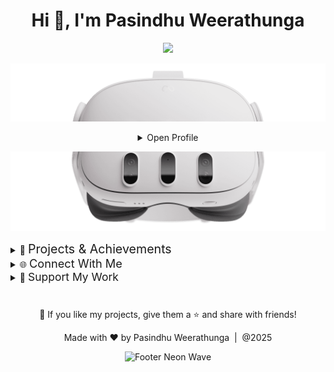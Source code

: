 <h1 align="center">Hi 👋, I'm Pasindhu Weerathunga</h1>  


<p align="center">
  <a href="https://github.com/DenverCoder1/readme-typing-svg" >
    <img src="https://readme-typing-svg.herokuapp.com?font=Time+New+Roman&color=cyan&size=28&center=true&vCenter=true&width=800&height=120&lines=XR+Designer+%26+Developer;Founder+and+CEO+of+SimuSynth+Studios;Director+of+RealedJ;Mechanical+Engineer+%7C+Mechatronics;Game+Developer;IoT+%26+Automation+Builder;Digital+Content+Creator;Freelancer">
  </a>
<div align="center">
  
![Top of Headset](https://github.com/PasindhuW/PasindhuW/blob/main/Top%20Part.png)
<details>
<summary>Open Profile </summary>
<br>
  
![GitHub followers](https://img.shields.io/github/followers/PasindhuW?style=social) ![GitHub User's stars](https://img.shields.io/github/stars/PasindhuW?style=social)<img src="https://komarev.com/ghpvc/?username=PasindhuW" alt="" />



<div>
  </p>
  <div align=center>
      <img height="200" alt="My photo" src="https://github.com/PasindhuW/PasindhuW/blob/main/me1.png" alt="photo of me">
  </div>

</div>


<details>
<summary>👤 About Me</summary>


<!--                                                                         about me section                                                                      --> 
## About Me 👤️


<!-- Neon gradient top edge -->
<p align="center">
  <img src="https://capsule-render.vercel.app/api?type=rect&height=16&color=0:00F0FF,50:8A2BE2,100:FF00FF" alt="neon edge top" />
</p>


<!-- Neon gradient box (single column, centered text) -->
<div align="center" style="background: #0A0F1E; border-radius: 16px; border: 2px solid #00F0FF; padding: 28px; margin: 0 8px;">
  <p>
    Hey! I'm <b>Pasindhu Weerathunga</b> — I blend <b>Mechanical Engineering</b> with <b>Software Dev</b> to build practical, futuristic stuff across <b>VR/AR/MR/XR</b>, <b>Game Dev</b>, and <b>IoT & Automation</b>.
  </p>
  <p>
    🎓 BSc (Hons) Mechanical Engineering (Mechatronics Minor)<br>
    🖥️ Founder & CEO, SimuSynth Studios<br>
    🎬 Director, RealedJ<br>
    🕹️ XR Designer & Game Developer<br>
    🤖 IoT & Automation Builder<br>
    🎨 Digital Content Creator & Freelancer<br>
    🌐 Website: <a href="https://pasindhuweerathunga.com" target="_blank">pasindhuweerathunga.com</a><br>
    📫 Email: <a href="mailto:pasindhuweerathunga@gmail.com">pasindhuweerathunga@gmail.com</a>
  </p>
</div>

<!-- Neon gradient bottom edge -->
<p align="center">
  <img src="https://capsule-render.vercel.app/api?type=rect&height=16&color=0:FF00FF,50:8A2BE2,100:00F0FF" alt="neon edge bottom" />
</p>

</details>

<!-- ????????????????????????????????????????????????????????????????????????????????????????????????????????????????????????????????????????????????????????????????????????????????????????????????????????????????? -->
<!--                                                                         Languages and Tools Section                                                                             --> 

<details>
<summary>🧑‍💻 Languages & Tools</summary>

## Languages and Tools💻🛠️

<!-- Neon gradient top edge -->
<p align="center">
  <img src="https://capsule-render.vercel.app/api?type=rect&height=16&color=0:00F0FF,50:8A2BE2,100:FF00FF" alt="neon edge top" />
</p>

<!-- Section 1: VR/AR/MR/XR Development -->
<p align="center">
  <img src="https://img.shields.io/badge/VR%2FAR%2FMR%2FXR-Development-FF00FF?style=for-the-badge&labelColor=0A0F1E&color=FF00FF" />
</p>
<p align="center">
  <img src="https://skillicons.dev/icons?i=unity,unreal,blender,cs,cpp,python,visualstudio,rider,godot,firebase,git,github" width="800px" />
</p>

<!-- Section 2: Mechanical / Mechatronics Engineering -->
<p align="center">
  <img src="https://img.shields.io/badge/Mechanical%20%2F%20Mechatronics-Engineering-00F0FF?style=for-the-badge&labelColor=0A0F1E&color=00F0FF" />
</p>
<p align="center">
  <img src="https://skillicons.dev/icons?i=sketchup,autocad,matlab,arduino,raspberrypi,cpp,c,python,opencv,pytorch,ros" width="800px" />
</p>

<!-- Section 3: IoT & Automation -->
<p align="center">
  <img src="https://img.shields.io/badge/IoT%20%26%20Automation-Tools-7CFC00?style=for-the-badge&labelColor=0A0F1E&color=7CFC00" />
</p>
<p align="center">
  <img src="https://skillicons.dev/icons?i=arduino,raspberrypi,python,c,cpp,nodejs,firebase,mysql,git" width="800px" />
</p>

<!-- Section 4: Web & Mobile Development -->
<p align="center">
  <img src="https://img.shields.io/badge/Web%20%26%20Mobile-Development-00BFFF?style=for-the-badge&labelColor=0A0F1E&color=00BFFF" />
</p>
<p align="center">
  <img src="https://skillicons.dev/icons?i=html,css,js,react,nodejs,firebase,mongodb,postgres,flutter,git,docker,linux,vscode,electron,androidstudio" width="800px" />
</p>

<!-- Section 5: Digital Content Creation -->
<p align="center">
  <img src="https://img.shields.io/badge/Digital%20Content-Creation-F39C12?style=for-the-badge&labelColor=0A0F1E&color=F39C12" />
</p>
<p align="center">
  <img src="https://skillicons.dev/icons?i=figma,photoshop,illustrator,premiere,aftereffects,notion,xd,au" width="800px" />
</p>

<!-- Neon gradient bottom edge -->
<p align="center">
  <img src="https://capsule-render.vercel.app/api?type=rect&height=16&color=0:FF00FF,50:8A2BE2,100:00F0FF" alt="neon edge bottom" />
</p>

</details>
<!-- ????????????????????????????????????????????????????????????????????????????????????????????????????????????????????????????????????????????????????????????????????????????????????????????????????????????????? -->
<details>
  <summary>🚀 GitHub Stats</summary>
  <br>
  
## GitHub Stats 📊 
  
<!-- Neon top edge -->
<p align="center">
  <img src="https://capsule-render.vercel.app/api?type=rect&height=12&color=0:00F0FF,50:8A2BE2,100:FF00FF" alt="neon edge top" />
</p>


<!-- Neon box with stats -->
<table width="100%" style="background: #0A0F1E; border-radius: 10px;">
  <tr>
    <td width="50%" align="center" valign="top" style="padding: 16px;">
      <h3 align="center"><span style="color:#00F0FF;">⚡ GitHub Stats</span></h3>
      <a href="https://github.com/PasindhuW">
        <img src="https://github-readme-stats.vercel.app/api?username=PasindhuW&count_private=true&show_icons=true&theme=nightowl&border_radius=10&hide_border=true&title_color=00F0FF&icon_color=FF00FF&text_color=8A2BE2&bg_color=0A0F1E" alt="GitHub Stats" />
      </a>
      <br><br>
      <h3 align="center"><span style="color:#8A2BE2;">🔥 Streak Stats</span></h3>
      <a href="https://github.com/PasindhuW">
        <img src="https://streak-stats.demolab.com?user=PasindhuW&theme=nightowl&border_radius=10&hide_border=true" alt="Streak Stats" />
      </a>
    </td>
    <td width="50%" align="center" valign="top" style="padding: 16px;">
      <h3 align="center"><span style="color:#FFD700;">🌟 Latest Project</span></h3>
      <a href="https://github.com/PasindhuW/ACTURA">
        <img width="470" src="https://github-readme-stats.vercel.app/api/pin/?username=PasindhuW&repo=ACTURA&theme=nightowl&show_owner=true&border_radius=10&hide_border=true&title_color=FFD700&bg_color=0A0F1E" alt="ACTURA" />
      </a>
      <br><br>
      <h3 align="center"><span style="color:#FF00FF;">💎 Top Contributions</span></h3>
      <a href="https://github.com/PasindhuW">
        <img src="https://github-contributor-stats.vercel.app/api?username=PasindhuW&limit=3&theme=nightowl&show_owner=true&combine_all_yearly_contributions=true&border_radius=10&hide_border=true" alt="Top Repo" />
      </a>
    </td>
  </tr>
</table>

<!-- Neon bottom edge -->
<p align="center">
  <img src="https://capsule-render.vercel.app/api?type=rect&height=12&color=0:FF00FF,50:8A2BE2,100:00F0FF" alt="neon edge bottom" />
</p>

</details>
<!-- ????????????????????????????????????????????????????????????????????????????????????????????????????????????????????????????????????????????????????????????????????????????????????????????????????????????????? -->

<details>
  <summary>💬 Quote</summary>
  <br>
  
## Quote 💫
 

<!-- Neon top edge -->
<p align="center">
  <img src="https://capsule-render.vercel.app/api?type=rect&height=12&color=0:00F0FF,50:8A2BE2,100:FF00FF" alt="neon edge top" />
</p>

<!-- Neon chip -->
<p align="center">
  <img src="https://img.shields.io/badge/QUOTE-%20-FF00FF?style=for-the-badge&labelColor=0A0F1E&color=FF00FF" />
</p>

<!-- Neon quote box -->
<div align="center" style="background: #0A0F1E; border-radius: 16px; border: 2px solid #00F0FF; padding: 24px; margin: 0 16px; color: #00F0FF;">
  <blockquote>
    <p style="font-size: 1.25em; font-family: 'JetBrains Mono', 'Fira Code', monospace;">
      “Imagination is more important than knowledge.<br>
      For knowledge is limited, whereas imagination embraces the entire world.”
    </p>
    <span style="color:#FF00FF;"><strong>— Albert Einstein</strong></span>
  </blockquote>
</div>

<!-- Neon bottom edge -->
<p align="center">
  <img src="https://capsule-render.vercel.app/api?type=rect&height=12&color=0:FF00FF,50:8A2BE2,100:00F0FF" alt="neon edge bottom" />
</p>

</details>
<!-- ????????????????????????????????????????????????????????????????????????????????????????????????????????????????????????????????????????????????????????????????????????????????????????????????????????????????? -->

<details>
<summary>🤝 What Can I Do For You?</summary>

## What Can I Do For You? 🤷

<!-- Neon gradient top edge -->
<p align="center">
  <img src="https://capsule-render.vercel.app/api?type=rect&height=16&color=0:00F0FF,50:8A2BE2,100:FF00FF" alt="neon edge top" />
</p>

<!-- Neon chips row -->
<p align="center">
  <img src="https://img.shields.io/badge/XR%2FVR%2FAR-Development-FF00FF?style=for-the-badge&labelColor=0A0F1E&color=FF00FF" />
  <img src="https://img.shields.io/badge/MECHATRONICS-Engineering-00F0FF?style=for-the-badge&labelColor=0A0F1E&color=00F0FF" />
  <img src="https://img.shields.io/badge/IOT-%26%20Automation-7CFC00?style=for-the-badge&labelColor=0A0F1E&color=7CFC00" />
  <img src="https://img.shields.io/badge/WEB%20%26%20MOBILE-Development-00BFFF?style=for-the-badge&labelColor=0A0F1E&color=00BFFF" />
  <img src="https://img.shields.io/badge/DIGITAL-Content%20Creation-F39C12?style=for-the-badge&labelColor=0A0F1E&color=F39C12" />
</p>

<!-- Neon box with two cool columns -->
<table width="100%" style="background: #0A0F1E; border-radius: 14px;">
  <tr>
    <td width="50%" valign="top" align="center" style="padding: 20px;">
      <h3><span style="color:#00F0FF;">✨ Let's Build Something Futuristic!</span></h3>
      <ul style="text-align:left; display:inline-block;">
        <li><b>XR/VR/AR/MR Experiences</b> — Game engines, assets, and interactive worlds</li>
        <li><b>Mechanical / Mechatronics Engineering</b> — CAD, simulation, automation, hardware</li>
        <li><b>IoT & Smart Automation</b> — Sensors, dashboards, device integration</li>
        <li><b>Web & Mobile Apps</b> — Full stack, cross-platform, and rapid prototyping</li>
        <li><b>Digital Content Creation</b> — Design, video, blogs, documentation</li>
      </ul>
      <br>
      <span style="color:#FF69B4;">Curious? Have a project? Want to learn?</span><br>
      <b>Contact me at <a href="mailto:pasindhuweerathunga@gmail.com">pasindhuweerathunga@gmail.com</a> — I love collaborating!</b>
    </td>
    <td width="50%" valign="top" align="center" style="padding: 20px;">
      <h3><span style="color:#FFD700;">🦄 Open Feedback & Collaboration</span></h3>
      <img alt="Feedback" src="https://img.shields.io/badge/Ask%20me-anything-8A2BE2.svg">
      <blockquote style="color:#00F0FF; font-style:italic;">
        “I think it’s very important to have a feedback loop, where you’re constantly thinking about what you’ve done and how you could be doing it better.”
        <br><strong style="color:#FF00FF;">– Elon Musk</strong>
      </blockquote>
      <br>
      <span style="color:#39FF14;">No idea is too wild. No question is too basic. Ping me for code, design, XR magic, or just to say hi!</span>
    </td>
  </tr>
</table>

<!-- Neon gradient bottom edge -->
<p align="center">
  <img src="https://capsule-render.vercel.app/api?type=rect&height=16&color=0:FF00FF,50:8A2BE2,100:00F0FF" alt="neon edge bottom" />
</p>
</details>

</details>

![Bottom of Headset](https://github.com/PasindhuW/PasindhuW/blob/main/Bottom%20part.png)

</div>



<!-- ????????????????????????????????????????????????????????????????????????????????????????????????????????????????????????????????????????????????????????????????????????????????????????????????????????????????? -->
<details>
<summary>🚀 <span style="font-size:1.4em;">Projects & Achievements</span></summary>

<!-- Big topic heading with animated GIF -->
<h1 align="center" style="color:#22d3ee;">Projects & Achievements</h1>

<!-- Section: Mechanical & Mechatronics -->
<p align="center">
  <img src="https://img.shields.io/badge/Mechanical%20%26%20Mechatronics-Projects-00F0FF?style=for-the-badge&labelColor=1e293b&color=00F0FF" />
</p>
<h3 align="center">🛠️ Mechanical & Mechatronics Projects</h3>
<ul>
  <li>
    <b>Arduino Bluetooth Car</b> — <a href="https://github.com/PasindhuW/Arduino-Bluetooth-Car">Repository</a>
    <br>
    <span style="color:#22d3ee;">A small-scale car controlled via Bluetooth using Arduino.</span>
  </li>
  <li>
    <b>Water Motor Automation System</b> — <a href="https://github.com/PasindhuW/Water-Motor-Automation-System">Repository</a>
    <br>
    <span style="color:#22d3ee;">IoT-based water motor control with mobile app & dashboard for monitoring consumption.</span>
  </li>
  <li>
    <b>Mechanical Design Projects</b> — <a href="https://github.com/PasindhuW/Mechanical-Design-Projects">Repository</a>
    <br>
    <span style="color:#22d3ee;">CAD, simulation, and mechanical design projects.</span>
  </li>
</ul>
<p align="center">
  <img src="https://capsule-render.vercel.app/api?type=rect&height=8&color=0:00F0FF,50:8A2BE2,100:FF00FF" alt="section divider" />
</p>

<!-- Section: XR / VR / AR & Game Dev -->
<p align="center">
  <img src="https://img.shields.io/badge/XR%20%2F%20VR%20%2F%20AR%20%26%20Game%20Dev-Projects-9333ea?style=for-the-badge&labelColor=1e293b&color=9333ea" />
</p>
<h3 align="center">🌐🕹️ XR & Game Development</h3>
<ul>
  <li>
    <b>Base E111 VR Game</b> — <a href="https://github.com/PasindhuW/Base-E111-VR-Game">Repository</a>
    <br>
    <span style="color:#9333ea;">Immersive VR game for engineering learning experiences.</span>
  </li>
  <li>
    <b>Poson Pahan Kuduwa MR Experience</b> — <a href="https://github.com/PasindhuW/Poson-Pahan-Kuduwa-MR-Experience">Repository</a>
    <br>
    <span style="color:#9333ea;">Mixed Reality app celebrating Poson Poya Day with cultural interaction.</span>
  </li>
  <li>
    <b>AI Museum Guide (XR)</b> — <a href="https://github.com/PasindhuW/AI-Museum-Guide-XR">Repository</a>
    <br>
    <span style="color:#9333ea;">MR app with AI-powered historical tech exhibits.</span>
  </li>
  <li>
    <b>XR Tarot VR Experience</b> — <a href="https://github.com/PasindhuW/XR-Tarot-VR-Experience">Repository</a>
    <br>
    <span style="color:#9333ea;">VR Tarot card reading with AI gameplay.</span>
  </li>
  <li>
    <b>Sinhala & Tamil New Year VR Games</b> — <a href="https://github.com/PasindhuW/SL-New-Year-VR-Games">Repository</a>
    <br>
    <span style="color:#9333ea;">Mini VR games celebrating Sri Lankan cultural events.</span>
  </li>
</ul>
<p align="center">
  <img src="https://capsule-render.vercel.app/api?type=rect&height=8&color=0:9333ea,50:22d3ee,100:f43f5e" alt="section divider" />
</p>

<!-- Section: IoT & Automation -->
<p align="center">
  <img src="https://img.shields.io/badge/IoT%20%26%20Automation-Projects-f43f5e?style=for-the-badge&labelColor=1e293b&color=f43f5e" />
</p>
<h3 align="center">🤖 IoT & Automation</h3>
<ul>
  <li>
    <b>AR Alphabet Learning App – ABC World</b> — <a href="https://github.com/PasindhuW/ABCWorld-AR">Repository</a>
    <br>
    <span style="color:#f43f5e;">AR app for autistic children to learn letters with voice tracking & quizzes.</span>
  </li>
  <li>
    <b>Optimus Prime AR App</b> — <a href="https://github.com/PasindhuW/Optimus-Prime-AR">Repository</a>
    <br>
    <span style="color:#f43f5e;">AR app using image tracking & voice commands for interactive transformation.</span>
  </li>
  <li>
    <b>IoT Home Automation Experiments</b> — <a href="https://github.com/PasindhuW/IoT-Home-Automation">Repository</a>
    <br>
    <span style="color:#f43f5e;">Sensors, microcontrollers, dashboards for smart home automation.</span>
  </li>
</ul>
<p align="center">
  <img src="https://capsule-render.vercel.app/api?type=rect&height=8&color=0:f43f5e,50:9333ea,100:22d3ee" alt="section divider" />
</p>

<!-- Section: Web & Mobile Dev -->
<p align="center">
  <img src="https://img.shields.io/badge/Web%20%26%20Mobile-Projects-22d3ee?style=for-the-badge&labelColor=1e293b&color=22d3ee" />
</p>
<h3 align="center">🌐📱 Web & Mobile Development</h3>
<ul>
  <li>
    <b>Washroom Finder App (Sri Lanka)</b> — <a href="https://github.com/PasindhuW/Washroom-Finder-App">Repository</a>
    <br>
    <span style="color:#22d3ee;">Mobile and web platform to locate toilets/washrooms in real-time.</span>
  </li>
  <li>
    <b>Foody / Restaurant POS System</b> — <a href="https://github.com/PasindhuW/Foody-POS">Repository</a>
    <br>
    <span style="color:#22d3ee;">Desktop app for Sri Lankan cuisine restaurants, built with Electron.</span>
  </li>
  <li>
    <b>Portfolio / Personal Website</b> — <a href="https://github.com/PasindhuW/Portfolio">Repository</a>
    <br>
    <span style="color:#22d3ee;">Showcasing all projects, demos, and automation systems.</span>
  </li>
</ul>
<p align="center">
  <img src="https://capsule-render.vercel.app/api?type=rect&height=16&color=0:f43f5e,50:9333ea,100:22d3ee" alt="aurora edge bottom">
</p>

</details>


<!-- ????????????????????????????????????????????????????????????????????????????????????????????????????????????????????????????????????????????????????????????????????????????????????????????????????????????????? -->
<details>
<summary>🌐 <span style="font-size:1.3em;">Connect With Me</span></summary>

<h1 align="center" style="color:#22d3ee;">Connect With Me</h1>

<!-- Social icons row (replace # with your real links) -->
<p align="center">
<a href="https://github.com/PasindhuW" target="_blank"><img src="https://github.com/gauravghongde/social-icons/raw/master/PNG/Color/Github.png" width="38" alt="GitHub" /></a>
<a href="https://linkedin.com/in/pasindhuweerathunga" target="_blank"><img src="https://github.com/gauravghongde/social-icons/raw/master/PNG/Color/LinkedIN.png" width="38" alt="LinkedIn" /></a>
<a href="https://facebook.com/pasindhu.weerathunga" target="_blank"><img src="https://github.com/gauravghongde/social-icons/raw/master/PNG/Color/Facebook.png" width="38" alt="Facebook" /></a>
<a href="https://dribbble.com/PasindhuW" target="_blank"><img src="https://github.com/gauravghongde/social-icons/raw/master/PNG/Color/Dribbble.png" width="38" alt="Dribbble" /></a>
<a href="https://www.hackerrank.com/profile/PasindhuW" target="_blank"><img src="https://camo.githubusercontent.com/76399ff73b5ca3320e23a55f1bb18d032f49ec027a3e3cb21040807d7303bff0/68747470733a2f2f616c7465726e61746976652e6d652f6d656469612f3235362f6861636b657272616e6b2d69636f6e2d337275776762327178786831677867362d632e706e67" width="38" alt="Hackerrank" /></a>
<a href="https://youtube.com/@PasindhuW" target="_blank"><img src="https://github.com/gauravghongde/social-icons/raw/master/PNG/Color/Youtube.png" width="38" alt="YouTube" /></a>
<a href="mailto:pasindhuweerathunga@gmail.com" target="_blank"><img src="https://github.com/gauravghongde/social-icons/raw/master/PNG/Color/Gmail.png" width="38" alt="Email" /></a>
<a href="https://discord.com/users/734752987221721093" target="_blank"><img src="https://github.com/gauravghongde/social-icons/raw/master/PNG/Color/Discord.png" width="38" alt="Discord" /></a>
<a href="https://medium.com/@pasindhuweerathunga" target="_blank"><img src="https://github.com/gauravghongde/social-icons/raw/master/PNG/Color/Medium.png" width="38" alt="Medium" /></a>
<a href="https://www.behance.net/pasindhuweerathunga" target="_blank"><img src="https://github.com/gauravghongde/social-icons/raw/master/PNG/Color/Behance.png" width="38" alt="Behance" /></a>
<a href="https://instagram.com/pasindhuw" target="_blank"><img src="https://github.com/gauravghongde/social-icons/raw/master/PNG/Color/Instagram.png" width="38" alt="Instagram" /></a>
<a href="#" target="_blank"><img src="https://github.com/gauravghongde/social-icons/raw/master/PNG/Color/Twitter.png" width="38" alt="Twitter" /></a>
<a href="#" target="_blank"><img src="https://github.com/gauravghongde/social-icons/raw/master/PNG/Color/Snapchat.png" width="38" alt="Snapchat" /></a>
<a href="#" target="_blank"><img src="https://github.com/gauravghongde/social-icons/raw/master/PNG/Color/Pinterest.png" width="38" alt="Pinterest" /></a>
<a href="#" target="_blank"><img src="https://github.com/gauravghongde/social-icons/raw/master/PNG/Color/WhatsApp.png" width="38" alt="WhatsApp" /></a>
<a href="#" target="_blank"><img src="https://github.com/gauravghongde/social-icons/raw/master/PNG/Color/Wordpress.png" width="38" alt="WordPress" /></a>
<a href="#" target="_blank"><img src="https://github.com/gauravghongde/social-icons/raw/master/PNG/Color/Blogger.png" width="38" alt="Blogger" /></a>
<a href="https://pasindhuweerathunga.com/" target="_blank"><img src="https://github.com/gauravghongde/social-icons/raw/master/PNG/Color/Google.png" width="38" alt="Website" /></a>
</p>

<!-- See all available icons here: https://github.com/gauravghongde/social-icons/tree/master/PNG/Color -->

</details>

<!-- ????????????????????????????????????????????????????????????????????????????????????????????????????????????????????????????????????????????????????????????????????????????????????????????????????????????????? -->

<details>
<summary>💛 <span style="font-size:1.25em;">Support My Work</span></summary>

<h2 align="center">Support &amp; Appreciation</h2>

<p align="center">
  If you like my projects, tutorials, or just want to see more creative builds in XR, IoT, and engineering, your support means the world!  
  <br>
  Whether it's a coffee, a shoutout, or sharing my work, every little bit helps me keep innovating and sharing new ideas.
</p>

<p align="center">
  <a href="https://www.buymeacoffee.com/PasindhuW">
    <img src="https://cdn.buymeacoffee.com/buttons/v2/default-yellow.png" height="50" width="210" alt="Buy Me A Coffee" />
  </a>
</p>

<p align="center">
  <b>Thank you for helping fuel my creativity and open-source spirit! 🚀</b>
</p>

</details>

<!-- ????????????????????????????????????????????????????????????????????????????????????????????????????????????????????????????????????????????????????????????????????????????????????????????????????????????????? -->

<!-- FOOTER -->
<h1>  </h1>
<p align="center">🤍 If you like my projects, give them a ⭐ and share with friends!</p>
<p align="center">Made with ❤️ by Pasindhu Weerathunga &nbsp;|&nbsp; @2025</p>

<p align="center">
    <img src="https://raw.githubusercontent.com/bornmay/bornmay/Update/svg/Bottom.svg" alt="Footer Neon Wave" />
</p>
